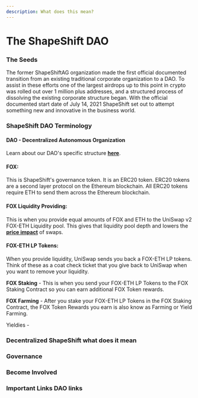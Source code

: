 ```yaml
---
description: What does this mean?
---
```


# The ShapeShift DAO

### The Seeds

The former ShapeShiftAG organization made the first official documented transition from an existing traditional corporate organization to a DAO. To assist in these efforts one of the largest airdrops up to this point in crypto was rolled out over 1 million plus addresses, and a structured process of dissolving the existing corporate structure began. With the official documented start date of July 14, 2021 ShapeShift set out to attempt something new and innovative in the business world.

### ShapeShift DAO Terminology

#### **DAO -** Decentralized Autonomous Organization

Learn about our DAO's specific structure [**here**](https://forum.shapeshift.com/t/shapeshift-organizational-structure/50).

#### **FOX:**

&#x20;This is ShapeShift's governance token. It is an ERC20 token. ERC20 tokens are a second layer protocol on the Ethereum blockchain. All ERC20 tokens require ETH to send them across the Ethereum blockchain.

#### **FOX Liquidity Providing:**&#x20;

This is when you provide equal amounts of FOX and ETH to the UniSwap v2 FOX-ETH Liquidity pool. This gives that liquidity pool depth and lowers the [**price impact**](broken-reference) of swaps.

#### **FOX-ETH LP Tokens:**&#x20;

When you provide liquidity, UniSwap sends you back a FOX-ETH LP tokens. Think of these as a coat check ticket that you give back to UniSwap when you want to remove your liquidity.

**FOX Staking** - This is when you send your FOX-ETH LP Tokens to the FOX Staking Contract so you can earn additional FOX Token rewards.

**FOX Farming** - After you stake your FOX-ETH LP Tokens in the FOX Staking Contract, the FOX Token Rewards you earn is also know as Farming or Yield Farming.

Yieldies -&#x20;



### Decentralized ShapeShift what does it mean&#x20;

###

### Governance

###

### Become Involved

###

### Important Links DAO links   &#x20;
